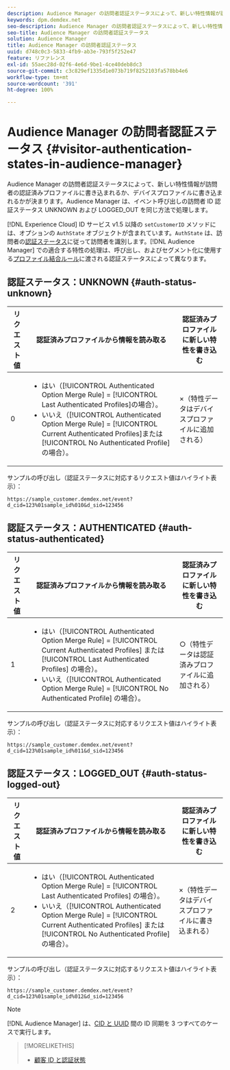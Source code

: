 ```yaml
---
description: Audience Manager の訪問者認証ステータスによって、新しい特性情報が訪問者の認証済みプロファイルに書き込まれるか、デバイスプロファイルに書き込まれるかが決まります。Audience Manager は、イベント呼び出しの訪問者 ID 認証ステータス UNKNOWN および LOGGED_OUT を同じ方法で処理します。
keywords: dpm.demdex.net
seo-description: Audience Manager の訪問者認証ステータスによって、新しい特性情報が訪問者の認証済みプロファイルに書き込まれるか、デバイスプロファイルに書き込まれるかが決まります。Audience Manager は、イベント呼び出しの訪問者 ID 認証ステータス UNKNOWN および LOGGED_OUT を同じ方法で処理します。
seo-title: Audience Manager の訪問者認証ステータス
solution: Audience Manager
title: Audience Manager の訪問者認証ステータス
uuid: d748c0c3-5833-4fb9-ab3e-793f5f252e47
feature: リファレンス
exl-id: 55aec28d-02f6-4e6d-9be1-4ce40deb8dc3
source-git-commit: c3c829ef1335d1e073b719f8252103fa578bb4e6
workflow-type: tm+mt
source-wordcount: '391'
ht-degree: 100%

---
```


# Audience Manager の訪問者認証ステータス {#visitor-authentication-states-in-audience-manager}

Audience Manager の訪問者認証ステータスによって、新しい特性情報が訪問者の認証済みプロファイルに書き込まれるか、デバイスプロファイルに書き込まれるかが決まります。Audience Manager は、イベント呼び出しの訪問者 ID 認証ステータス UNKNOWN および LOGGED_OUT を同じ方法で処理します。

[!DNL Experience Cloud] ID サービス v1.5 以降の `setCustomerID` メソッドには、オプションの `AuthState` オブジェクトが含まれています。`AuthState` は、訪問者の[認証ステータス](https://docs.adobe.com/content/help/ja-JP/id-service/using/reference/authenticated-state.html)に従って訪問者を識別します。[!DNL Audience Manager] での適合する特性の処理は、呼び出し、およびセグメント化に使用する[プロファイル結合ルール](../features/profile-merge-rules/merge-rules-dashboard.md)に渡される認証ステータスによって異なります。

## 認証ステータス：UNKNOWN {#auth-status-unknown}

| リクエスト値 | 認証済みプロファイルから情報を読み取る | 認証済みプロファイルに新しい特性を書き込む |
|---|---|---|
| 0 | <ul><li>はい（[!UICONTROL Authenticated Option Merge Rule] = [!UICONTROL Last Authenticated Profiles]の場合）。</li><li>いいえ（[!UICONTROL Authenticated Option Merge Rule] = [!UICONTROL Current Authenticated Profiles]または[!UICONTROL No Authenticated Profile]の場合）。</li></ul> | ×（特性データはデバイスプロファイルに追加される） |

サンプルの呼び出し（認証ステータスに対応するリクエスト値はハイライト表示）：

`https://sample_customer.demdex.net/event?d_cid=123%01sample_id%010&d_sid=123456`

## 認証ステータス：AUTHENTICATED {#auth-status-authenticated}

| リクエスト値 | 認証済みプロファイルから情報を読み取る | 認証済みプロファイルに新しい特性を書き込む |
|---|---|---|
| 1 | <ul><li>はい（[!UICONTROL Authenticated Option Merge Rule] = [!UICONTROL Current Authenticated Profiles] または [!UICONTROL Last Authenticated Profiles] の場合）。</li><li>いいえ（[!UICONTROL Authenticated Option Merge Rule] = [!UICONTROL No Authenticated Profile] の場合）。</li></ul> | ○（特性データは認証済みプロファイルに追加される） |

サンプルの呼び出し（認証ステータスに対応するリクエスト値はハイライト表示）：

`https://sample_customer.demdex.net/event?d_cid=123%01sample_id%011&d_sid=123456`

## 認証ステータス：LOGGED_OUT {#auth-status-logged-out}

| リクエスト値 | 認証済みプロファイルから情報を読み取る | 認証済みプロファイルに新しい特性を書き込む |
|---|---|---|
| 2 | <ul><li>はい（[!UICONTROL Authenticated Option Merge Rule] = [!UICONTROL Last Authenticated Profiles] の場合）。</li><li>いいえ（[!UICONTROL Authenticated Option Merge Rule] = [!UICONTROL Current Authenticated Profiles] または [!UICONTROL No Authenticated Profile] の場合）。</li></ul> | ×（特性データはデバイスプロファイルに書き込まれる） |

サンプルの呼び出し（認証ステータスに対応するリクエスト値はハイライト表示）：

`https://sample_customer.demdex.net/event?d_cid=123%01sample_id%012&d_sid=123456`

>[!NOTE]
>
>[!DNL Audience Manager] は、[CID と UUID](../reference/ids-in-aam.md) 間の ID 同期を 3 つすべてのケースで実行します。

>[!MORELIKETHIS]
>
>* [顧客 ID と認証状態](https://docs.adobe.com/content/help/en/id-service/using/reference/authenticated-state.html)

